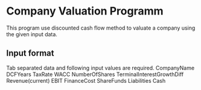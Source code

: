 # Company Valuation Programm
This program use discounted cash flow method to valuate a company using the given input data.
## Input format
Tab separated data and following input values are required.
		CompanyName	DCFYears	TaxRate	WACC	NumberOfShares	TerminalInterestGrowthDiff	
		Revenue(current)	EBIT	FinanceCost	ShareFunds	Liabilities	Cash
